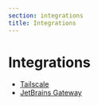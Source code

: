 ```yaml
---
section: integrations
title: Integrations
---
```


<script context="module">
  export const prerender = true;
</script>

# Integrations

- [Tailscale](/docs/integrations/tailscale)
- [JetBrains Gateway](/docs/integrations/jetbrains-gateway)

